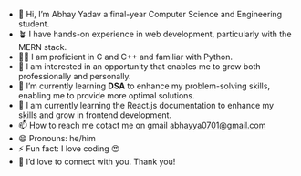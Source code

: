 - 👋 Hi, I’m Abhay Yadav a final-year Computer Science and Engineering student.
- 🪴 I have hands-on experience in web development, particularly with the MERN stack.
- 👨‍💻  I am proficient in C and C++ and familiar with Python.
- 👀 I am interested in an opportunity that enables me to grow both professionally and personally.
- 🌱 I’m currently learning **DSA** to enhance my problem-solving skills, enabling me to provide more optimal solutions.
- 🌱 I am currently learning the React.js documentation to enhance my skills and grow in frontend development.
- 📫 How to reach me cotact me on gmail abhayya0701@gmail.com
- 😄 Pronouns: he/him 
- ⚡ Fun fact: I love coding 😍
- 🤖 I’d love to connect with you. Thank you!

<!---
abhaystd/abhaystd is a ✨ special ✨ repository because its `README.md` (this file) appears on your GitHub profile.
You can click the Preview link to take a look at your changes.
--->

